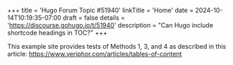 +++
title = 'Hugo Forum Topic #51940'
linkTitle = 'Home'
date = 2024-10-14T10:19:35-07:00
draft = false
details = 'https://discourse.gohugo.io/t/51940'
description = "Can Hugo include shortcode headings in TOC?"
+++

This example site provides tests of Methods 1, 3, and 4 as described in this article:
<https://www.veriphor.com/articles/tables-of-content>
